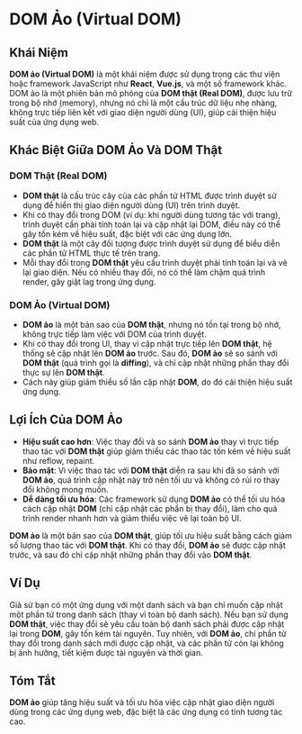 # DOM Ảo (Virtual DOM)

## Khái Niệm

**DOM ảo (Virtual DOM)** là một khái niệm được sử dụng trong các thư viện hoặc framework JavaScript như **React**, **Vue.js**, và một số framework khác. DOM ảo là một phiên bản mô phỏng của **DOM thật (Real DOM)**, được lưu trữ trong bộ nhớ (memory), nhưng nó chỉ là một cấu trúc dữ liệu nhẹ nhàng, không trực tiếp liên kết với giao diện người dùng (UI), giúp cải thiện hiệu suất của ứng dụng web.

## Khác Biệt Giữa DOM Ảo Và DOM Thật

### DOM Thật (Real DOM)

- **DOM thật** là cấu trúc cây của các phần tử HTML được trình duyệt sử dụng để hiển thị giao diện người dùng (UI) trên trình duyệt.
- Khi có thay đổi trong DOM (ví dụ: khi người dùng tương tác với trang), trình duyệt cần phải tính toán lại và cập nhật lại DOM, điều này có thể gây tốn kém về hiệu suất, đặc biệt với các ứng dụng lớn.
- **DOM thật** là một cây đối tượng được trình duyệt sử dụng để biểu diễn các phần tử HTML thực tế trên trang.
- Mỗi thay đổi trong **DOM thật** yêu cầu trình duyệt phải tính toán lại và vẽ lại giao diện. Nếu có nhiều thay đổi, nó có thể làm chậm quá trình render, gây giật lag trong ứng dụng.

### DOM Ảo (Virtual DOM)

- **DOM ảo** là một bản sao của **DOM thật**, nhưng nó tồn tại trong bộ nhớ, không trực tiếp làm việc với DOM của trình duyệt.
- Khi có thay đổi trong UI, thay vì cập nhật trực tiếp lên **DOM thật**, hệ thống sẽ cập nhật lên **DOM ảo** trước. Sau đó, **DOM ảo** sẽ so sánh với **DOM thật** (quá trình gọi là **diffing**), và chỉ cập nhật những phần thay đổi thực sự lên **DOM thật**.
- Cách này giúp giảm thiểu số lần cập nhật **DOM**, do đó cải thiện hiệu suất ứng dụng.

## Lợi Ích Của DOM Ảo

- **Hiệu suất cao hơn**: Việc thay đổi và so sánh **DOM ảo** thay vì trực tiếp thao tác với **DOM thật** giúp giảm thiểu các thao tác tốn kém về hiệu suất như reflow, repaint.
- **Bảo mật**: Vì việc thao tác với **DOM thật** diễn ra sau khi đã so sánh với **DOM ảo**, quá trình cập nhật này trở nên tối ưu và không có rủi ro thay đổi không mong muốn.
- **Dễ dàng tối ưu hóa**: Các framework sử dụng **DOM ảo** có thể tối ưu hóa cách cập nhật **DOM** (chỉ cập nhật các phần bị thay đổi), làm cho quá trình render nhanh hơn và giảm thiểu việc vẽ lại toàn bộ UI.

**DOM ảo** là một bản sao của **DOM thật**, giúp tối ưu hiệu suất bằng cách giảm số lượng thao tác với **DOM thật**. Khi có thay đổi, **DOM ảo** sẽ được cập nhật trước, và sau đó chỉ cập nhật những phần thay đổi vào **DOM thật**.

## Ví Dụ

Giả sử bạn có một ứng dụng với một danh sách và bạn chỉ muốn cập nhật một phần tử trong danh sách (thay vì toàn bộ danh sách). Nếu bạn sử dụng **DOM thật**, việc thay đổi sẽ yêu cầu toàn bộ danh sách phải được cập nhật lại trong **DOM**, gây tốn kém tài nguyên. Tuy nhiên, với **DOM ảo**, chỉ phần tử thay đổi trong danh sách mới được cập nhật, và các phần tử còn lại không bị ảnh hưởng, tiết kiệm được tài nguyên và thời gian.

## Tóm Tắt

**DOM ảo** giúp tăng hiệu suất và tối ưu hóa việc cập nhật giao diện người dùng trong các ứng dụng web, đặc biệt là các ứng dụng có tính tương tác cao.
